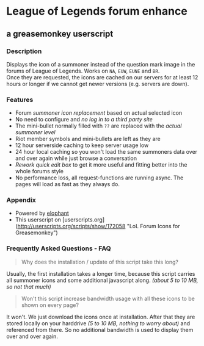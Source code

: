 # League of Legends forum enhance
## a greasemonkey userscript

### Description

Displays the icon of a summoner instead of the question mark image in the forums of League of Legends. Works on `NA`, `EUW`, `EUNE` and `BR`.  
Once they are requested, the icons are cached on our servers for at least 12 hours or longer if we cannot get newer versions (e.g. servers are down).


### Features

- Forum *summoner icon replacement* based on actual selected icon
- No need to configure and *no log in to a third party site*
- The mini-bullet normally filled with `??` are replaced with the *actual summoner level*
- Riot member symbols and mini-bullets are left as they are
- 12 hour serverside caching to keep server usage low
- 24 hour local caching so you won't load the same summoners data over and over again while just browse a conversation
- *Rework quick edit box* to get it more useful and fitting better into the whole forums style
- No performance loss, all request-functions are running async. The pages will load as fast as they always do.


### Appendix

- Powered by [elophant](http://www.elophant.com/ "LoL Champion and Summoner Stats")
- This userscript on [userscripts.org] (http://userscripts.org/scripts/show/172058 "LoL Forum Icons for Greasemonkey")


### Frequently Asked Questions - FAQ

> Why does the installation / update of this script take this long?

Usually, the first installation takes a longer time, because this script carries all summoner icons and some additional javascript along. *(about 5 to 10 MB, so not that much)*

> Won't this script increase bandwidth usage with all these icons to be shown on every page?

It won't. We just download the icons once at installation. After that they are stored locally on your harddrive *(5 to 10 MB, nothing to worry about)* and referenced from there. So no additional bandwidth is used to display them over and over again.